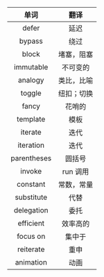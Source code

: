 |    单词     |    翻译    |
| :---------: | :--------: |
|    defer    |    延迟    |
|   bypass    |    绕过    |
|    block    | 堵塞，阻塞 |
|  immutable  |  不可变的  |
|   analogy   | 类比，比喻 |
|   toggle    | 纽扣；切换 |
|    fancy    |   花哨的   |
|  template   |    模板    |
|   iterate   |    迭代    |
|  iteration  |    迭代    |
| parentheses |   圆括号   |
|   invoke    |  run 调用  |
|  constant   | 常数，常量 |
| substitute  |    代替    |
| delegation  |    委托    |
|  efficient  |  效率高的  |
|  focus on   |   集中于   |
|  reiterate  |    重申    |
|  animation  |    动画    |

